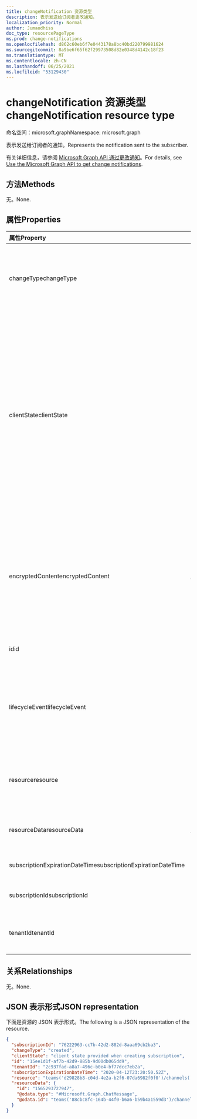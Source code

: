 ```yaml
---
title: changeNotification 资源类型
description: 表示发送给订阅者更改通知。
localization_priority: Normal
author: Jumaodhiss
doc_type: resourcePageType
ms.prod: change-notifications
ms.openlocfilehash: d862c60eb6f7e0443178a8bc40bd220799981624
ms.sourcegitcommit: 8a9be6f65f62f29973508d82e0348d4142c18f23
ms.translationtype: MT
ms.contentlocale: zh-CN
ms.lasthandoff: 06/25/2021
ms.locfileid: "53129430"
---
```

# <a name="changenotification-resource-type"></a><span data-ttu-id="84420-103">changeNotification 资源类型</span><span class="sxs-lookup"><span data-stu-id="84420-103">changeNotification resource type</span></span>

<span data-ttu-id="84420-104">命名空间：microsoft.graph</span><span class="sxs-lookup"><span data-stu-id="84420-104">Namespace: microsoft.graph</span></span>

<span data-ttu-id="84420-105">表示发送给订阅者的通知。</span><span class="sxs-lookup"><span data-stu-id="84420-105">Represents the notification sent to the subscriber.</span></span>

<span data-ttu-id="84420-106">有关详细信息，请参阅 [Microsoft Graph API 通过更改通知](webhooks.md)。</span><span class="sxs-lookup"><span data-stu-id="84420-106">For details, see [Use the Microsoft Graph API to get change notifications](webhooks.md).</span></span>

## <a name="methods"></a><span data-ttu-id="84420-107">方法</span><span class="sxs-lookup"><span data-stu-id="84420-107">Methods</span></span>

<span data-ttu-id="84420-108">无。</span><span class="sxs-lookup"><span data-stu-id="84420-108">None.</span></span>

## <a name="properties"></a><span data-ttu-id="84420-109">属性</span><span class="sxs-lookup"><span data-stu-id="84420-109">Properties</span></span>

| <span data-ttu-id="84420-110">属性</span><span class="sxs-lookup"><span data-stu-id="84420-110">Property</span></span> | <span data-ttu-id="84420-111">类型</span><span class="sxs-lookup"><span data-stu-id="84420-111">Type</span></span> | <span data-ttu-id="84420-112">说明</span><span class="sxs-lookup"><span data-stu-id="84420-112">Description</span></span> |
|:---------|:-----|:------------|
| <span data-ttu-id="84420-113">changeType</span><span class="sxs-lookup"><span data-stu-id="84420-113">changeType</span></span> | <span data-ttu-id="84420-114">changeType</span><span class="sxs-lookup"><span data-stu-id="84420-114">changeType</span></span> | <span data-ttu-id="84420-115">指示将引发更改通知的更改类型。</span><span class="sxs-lookup"><span data-stu-id="84420-115">Indicates the type of change that will raise the change notification.</span></span> <span data-ttu-id="84420-116">支持的值是：`created`、`updated`、`deleted`。</span><span class="sxs-lookup"><span data-stu-id="84420-116">The supported values are: `created`, `updated`, `deleted`.</span></span> <span data-ttu-id="84420-117">必填。</span><span class="sxs-lookup"><span data-stu-id="84420-117">Required.</span></span> |
| <span data-ttu-id="84420-118">clientState</span><span class="sxs-lookup"><span data-stu-id="84420-118">clientState</span></span> | <span data-ttu-id="84420-119">string</span><span class="sxs-lookup"><span data-stu-id="84420-119">string</span></span> | <span data-ttu-id="84420-120">订阅请求请求中发送的 **clientState** (（如果有) ）。</span><span class="sxs-lookup"><span data-stu-id="84420-120">Value of the **clientState** property sent in the subscription request (if any).</span></span> <span data-ttu-id="84420-121">最大长度为 255 个字符。</span><span class="sxs-lookup"><span data-stu-id="84420-121">The maximum length is 255 characters.</span></span> <span data-ttu-id="84420-122">客户端可以通过比较 **clientState** 属性的值来检查更改通知是否来自服务。</span><span class="sxs-lookup"><span data-stu-id="84420-122">The client can check whether the change notification came from the service by comparing the values of the **clientState** property.</span></span> <span data-ttu-id="84420-123">与订阅一起发送的 **clientState** 属性的值与每次更改通知时收到的 **clientState** 属性的值进行比较。</span><span class="sxs-lookup"><span data-stu-id="84420-123">The value of the **clientState** property sent with the subscription is compared with the value of the **clientState** property received with each change notification.</span></span> <span data-ttu-id="84420-124">可选。</span><span class="sxs-lookup"><span data-stu-id="84420-124">Optional.</span></span> |
| <span data-ttu-id="84420-125">encryptedContent</span><span class="sxs-lookup"><span data-stu-id="84420-125">encryptedContent</span></span> | [<span data-ttu-id="84420-126">changeNotificationEncryptedContent</span><span class="sxs-lookup"><span data-stu-id="84420-126">changeNotificationEncryptedContent</span></span>](changenotificationencryptedcontent.md) | <span data-ttu-id="84420-127"> (预览) 更改通知附加的加密内容。</span><span class="sxs-lookup"><span data-stu-id="84420-127">(Preview) Encrypted content attached with the change notification.</span></span> <span data-ttu-id="84420-128">仅在订阅 **请求期间定义了 encryptionCertificate** 和 **includeResourceData** 且资源支持它时提供。</span><span class="sxs-lookup"><span data-stu-id="84420-128">Only provided if **encryptionCertificate** and **includeResourceData** were defined during the subscription request and if the resource supports it.</span></span> <span data-ttu-id="84420-129">可选。</span><span class="sxs-lookup"><span data-stu-id="84420-129">Optional.</span></span> |
| <span data-ttu-id="84420-130">id</span><span class="sxs-lookup"><span data-stu-id="84420-130">id</span></span> | <span data-ttu-id="84420-131">string</span><span class="sxs-lookup"><span data-stu-id="84420-131">string</span></span> | <span data-ttu-id="84420-132">通知的唯一 ID。</span><span class="sxs-lookup"><span data-stu-id="84420-132">Unique ID for the notification.</span></span> <span data-ttu-id="84420-133">可选。</span><span class="sxs-lookup"><span data-stu-id="84420-133">Optional.</span></span> |
| <span data-ttu-id="84420-134">lifecycleEvent</span><span class="sxs-lookup"><span data-stu-id="84420-134">lifecycleEvent</span></span> | <span data-ttu-id="84420-135">lifecycleEventType</span><span class="sxs-lookup"><span data-stu-id="84420-135">lifecycleEventType</span></span>| <span data-ttu-id="84420-136">如果当前通知是生命周期通知，则生命周期通知的类型。</span><span class="sxs-lookup"><span data-stu-id="84420-136">The type of lifecycle notification if the current notification is a lifecycle notification.</span></span> <span data-ttu-id="84420-137">可选。</span><span class="sxs-lookup"><span data-stu-id="84420-137">Optional.</span></span> <span data-ttu-id="84420-138">支持的值是 `missed` `subscriptionRemoved` `reauthorizationRequired` 、、。</span><span class="sxs-lookup"><span data-stu-id="84420-138">Supported values are `missed`, `subscriptionRemoved`, `reauthorizationRequired`.</span></span> |
| <span data-ttu-id="84420-139">resource</span><span class="sxs-lookup"><span data-stu-id="84420-139">resource</span></span> | <span data-ttu-id="84420-140">string</span><span class="sxs-lookup"><span data-stu-id="84420-140">string</span></span> | <span data-ttu-id="84420-141">发出更改通知的资源相对于 的 `https://graph.microsoft.com` URI。</span><span class="sxs-lookup"><span data-stu-id="84420-141">The URI of the resource that emitted the change notification relative to `https://graph.microsoft.com`.</span></span> <span data-ttu-id="84420-142">必填。</span><span class="sxs-lookup"><span data-stu-id="84420-142">Required.</span></span> |
| <span data-ttu-id="84420-143">resourceData</span><span class="sxs-lookup"><span data-stu-id="84420-143">resourceData</span></span> | [<span data-ttu-id="84420-144">resourceData</span><span class="sxs-lookup"><span data-stu-id="84420-144">resourceData</span></span>](resourcedata.md) | <span data-ttu-id="84420-145">此属性的内容取决于要订阅资源的类型。</span><span class="sxs-lookup"><span data-stu-id="84420-145">The content of this property depends on the type of resource being subscribed to.</span></span> <span data-ttu-id="84420-146">必填。</span><span class="sxs-lookup"><span data-stu-id="84420-146">Required.</span></span> |
| <span data-ttu-id="84420-147">subscriptionExpirationDateTime</span><span class="sxs-lookup"><span data-stu-id="84420-147">subscriptionExpirationDateTime</span></span> | <span data-ttu-id="84420-148">DateTimeOffset</span><span class="sxs-lookup"><span data-stu-id="84420-148">DateTimeOffset</span></span> | <span data-ttu-id="84420-149">订阅的过期时间。</span><span class="sxs-lookup"><span data-stu-id="84420-149">The expiration time for the subscription.</span></span> <span data-ttu-id="84420-150">必填。</span><span class="sxs-lookup"><span data-stu-id="84420-150">Required.</span></span> |
| <span data-ttu-id="84420-151">subscriptionId</span><span class="sxs-lookup"><span data-stu-id="84420-151">subscriptionId</span></span> | <span data-ttu-id="84420-152">GUID</span><span class="sxs-lookup"><span data-stu-id="84420-152">GUID</span></span> | <span data-ttu-id="84420-153">生成通知的订阅的唯一标识符。</span><span class="sxs-lookup"><span data-stu-id="84420-153">The unique identifier of the subscription that generated the notification.</span></span> |
| <span data-ttu-id="84420-154">tenantId</span><span class="sxs-lookup"><span data-stu-id="84420-154">tenantId</span></span> | <span data-ttu-id="84420-155">GUID</span><span class="sxs-lookup"><span data-stu-id="84420-155">GUID</span></span> | <span data-ttu-id="84420-156">源自更改通知的租户的唯一标识符。</span><span class="sxs-lookup"><span data-stu-id="84420-156">The unique identifier of the tenant from which the change notification originated.</span></span> |

## <a name="relationships"></a><span data-ttu-id="84420-157">关系</span><span class="sxs-lookup"><span data-stu-id="84420-157">Relationships</span></span>

<span data-ttu-id="84420-158">无。</span><span class="sxs-lookup"><span data-stu-id="84420-158">None.</span></span>

## <a name="json-representation"></a><span data-ttu-id="84420-159">JSON 表示形式</span><span class="sxs-lookup"><span data-stu-id="84420-159">JSON representation</span></span>

<span data-ttu-id="84420-160">下面是资源的 JSON 表示形式。</span><span class="sxs-lookup"><span data-stu-id="84420-160">The following is a JSON representation of the resource.</span></span>

<!-- {
  "blockType": "resource",
  "optionalProperties": [

  ],
  "@odata.type": "microsoft.graph.changeNotification"
}-->

```json
{
  "subscriptionId": "76222963-cc7b-42d2-882d-8aaa69cb2ba3",
  "changeType": "created",
  "clientState": "client state provided when creating subscription",
  "id": "15ee1d1f-af7b-42d9-885b-9d00db065dd9",
  "tenantId": "2c937fad-a8a7-496c-b0e4-bf77dcc7eb2a",
  "subscriptionExpirationDateTime": "2020-04-12T23:20:50.52Z",
  "resource": "teams('d29828b8-c04d-4e2a-b2f6-07da6982f0f0')/channels('19:f127a8c55ad949d1a238464d22f0f99e@thread.skype')/messages('1565045424600')/replies('1565047490246')",
  "resourceData": {
    "id": "1565293727947",
    "@odata.type": "#Microsoft.Graph.ChatMessage",
    "@odata.id": "teams('88cbc8fc-164b-44f0-b6a6-b59b4a1559d3')/channels('19:8d9da062ec7647d4bb1976126e788b47@thread.tacv2')/messages('1565293727947')/replies('1565293727947')"
  }
}
```

<!-- uuid: 15ee1d1f-af7b-42d9-885b-9d00db065dd9
2020-05-25 14:57:30 UTC -->
<!--
{
  "type": "#page.annotation",
  "description": "change notification resource",
  "keywords": "",
  "section": "documentation",
  "tocPath": "",
  "suppressions": []
}
-->

